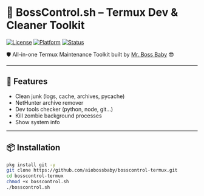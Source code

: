 # 🧼 BossControl.sh – Termux Dev & Cleaner Toolkit

[![License](https://img.shields.io/badge/license-MIT-blue.svg)](LICENSE)
[![Platform](https://img.shields.io/badge/platform-Termux-green.svg)]()
[![Status](https://img.shields.io/badge/status-Active-brightgreen.svg)]()

🛡️ All-in-one Termux Maintenance Toolkit built by [Mr. Boss Baby](https://github.com/aiobossbaby) 😎

---

## 🔧 Features

- Clean junk (logs, cache, archives, pycache)
- NetHunter archive remover
- Dev tools checker (python, node, git…)
- Kill zombie background processes
- Show system info

---

## 📦 Installation

```bash
pkg install git -y
git clone https://github.com/aiobossbaby/bosscontrol-termux.git
cd bosscontrol-termux
chmod +x bosscontrol.sh
./bosscontrol.sh